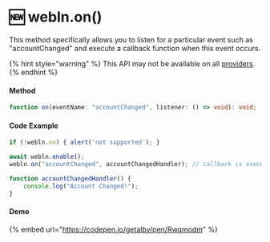 # 🆕 webln.on()

This method specifically allows you to listen for a particular event such as "accountChanged" and execute a callback function when this event occurs.

{% hint style="warning" %}
This API may not be available on all [providers](https://www.webln.guide/ressources/webln-providers).&#x20;
{% endhint %}

#### Method

```typescript
function on(eventName: "accountChanged", listener: () => void): void;
```

#### Code Example <a href="#demo" id="demo"></a>

```typescript
if (!webln.on) { alert('not supported'); }

await webln.enable();
webln.on("accountChanged", accountChangedHandler); // callback is executed once account is changed in provided with multiple accounts

function accountChangedHandler() {
    console.log("Account Changed!");
}
```

#### Demo

{% embed url="https://codepen.io/getalby/pen/Rwqmodm" %}
